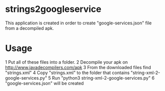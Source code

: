 # strings2googleservice
This application is created in order to create "google-services.json" file from a decompiled apk.

# Usage
1 Put all of these files into a folder.
2 Decompile your apk on http://www.javadecompilers.com/apk
3 From the downloaded files find "strings.xml"
4 Copy "strings.xml" to the folder that contains "string-xml-2-google-services.py"
5 Run "python3 string-xml-2-google-services.py"
6 "google-services.json" will be created
